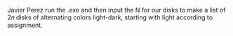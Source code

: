 ﻿Javier Perez
run the .exe and then input the N for our disks to make a list of 2𝑛 disks of alternating colors light-dark, starting with light according to assignment.